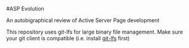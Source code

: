#ASP Evolution

An autobigraphical review of Active Server Page development

This repository uses git-lfs for large binary file management. Make sure your git client is compatible (i.e. install [git-lfs](https://git-lfs.github.com/) first)